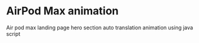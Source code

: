 # AirPod Max animation
 Air pod max landing page hero section auto translation animation using java script

